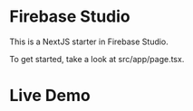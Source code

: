 # Firebase Studio

This is a NextJS starter in Firebase Studio.

To get started, take a look at src/app/page.tsx.

# Live Demo 
